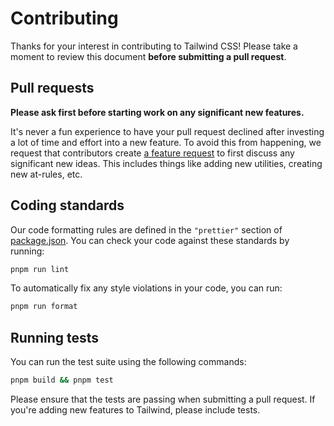 # Contributing

Thanks for your interest in contributing to Tailwind CSS! Please take a moment to review this document **before submitting a pull request**.

## Pull requests

**Please ask first before starting work on any significant new features.**

It's never a fun experience to have your pull request declined after investing a lot of time and effort into a new feature. To avoid this from happening, we request that contributors create [a feature request](https://github.com/tailwindlabs/tailwindcss/discussions/new?category=ideas) to first discuss any significant new ideas. This includes things like adding new utilities, creating new at-rules, etc.

## Coding standards

Our code formatting rules are defined in the `"prettier"` section of [package.json](https://github.com/tailwindcss/tailwindcss/blob/next/package.json). You can check your code against these standards by running:

```sh
pnpm run lint
```

To automatically fix any style violations in your code, you can run:

```sh
pnpm run format
```

## Running tests

You can run the test suite using the following commands:

```sh
pnpm build && pnpm test
```

Please ensure that the tests are passing when submitting a pull request. If you're adding new features to Tailwind, please include tests.
